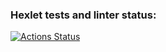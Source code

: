 ### Hexlet tests and linter status:
[![Actions Status](https://github.com/aposohin98/algorithms-project-69/workflows/hexlet-check/badge.svg)](https://github.com/aposohin98/algorithms-project-69/actions)